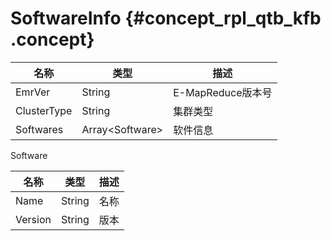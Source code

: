# SoftwareInfo {#concept_rpl_qtb_kfb .concept}

|名称|类型|描述|
|--|--|--|
|EmrVer|String|E-MapReduce版本号|
|ClusterType|String|集群类型|
|Softwares|Array<Software\>|软件信息|

Software

|名称|类型|描述|
|--|--|--|
|Name|String|名称|
|Version|String|版本|

